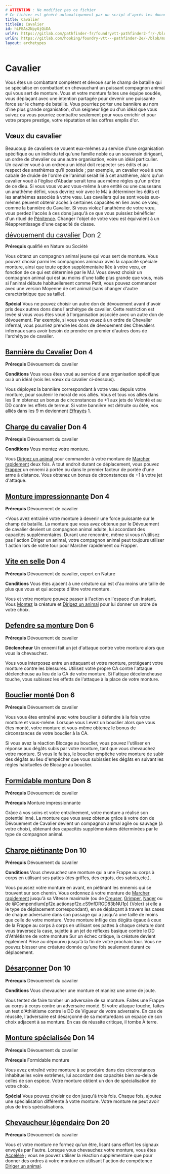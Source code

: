 ```yaml
---
# ATTENTION : Ne modifiez pas ce fichier
# Ce fichier est généré automatiquement par un script d'après les données du module Foundry VTT officiel et de sa traduction
title: Cavalier
titleEn: Cavalier
id: hLFBAs2NpyGjQiDA
urlFr: https://gitlab.com/pathfinder-fr/foundryvtt-pathfinder2-fr/-/blob/master/data/archetypes/hLFBAs2NpyGjQiDA.htm
urlEn: https://gitlab.com/hooking/foundry-vtt---pathfinder-2e/-/blob/master/packs/data/archetypes.db/cavalier.json
layout: archetypes
---
```

# Cavalier

Vous êtes un combattant compétent et dévoué sur le champ de bataille qui se spécialise en combattant en chevauchant un puissant compagnon animal qui vous sert de monture. Vous et votre monture faites une équipe soudée, vous déplaçant avec une intention partagée pour devenir une puissante force sur le champ de bataille. Vous pourriez porter une bannière au nom d'ine plus grande organisation, d'un seigneur lige ou d'un idéal que vous suivez ou vous pourriez combattre seulement pour vous enrichir et pour votre propre prestige, votre réputation et les coffres emplis d'or.

## Vœux du cavalier

Beaucoup de cavaliers se vouent eux-mêmes au service d'une organisation spécifique ou un individu tel qu'une famille noble ou un souverain dirigeant, un ordre de chevalier ou une autre organisation, voire un idéal particulier. Un cavalier voué à un ordreou un idéal doit respecter ses édits et au respect des anathèmes qu'il possède ; par exemple, un cavalier voué à une cabale de druide de l'ordre de l'animal serait lié à cet anathème, alors qu'un cavalier voué à l'église d'Abadar serait tenu aux même règles qu'un prêtre de ce dieu. Si vous vous vouez vous-même à une entité ou une causesans un anathème défini, vous devriez voir avec le MJ à déterminer les édits et les anathèmes associés à votre vœu. Les cavaliers qui se sont voués eux-mêmes peuvent obtenir accès à certaines capacités en lien avec ce vœu, comme la bannière du Cavalier. Si vous violez l'anathème de votre vœu, vous perdez l'accès à ces dons  jusqu'à ce que vous puissiez bénéficier d'un rituel de [Pénitence](../sorts/pénitence.html). Changer l'objet de votre vœu est équivalent à un Réapprentissage d'une capacité de classe.

<span style="font-size: 1.5em;">[dévouement du cavalier](../dons/dévouement-de-cavalier.html) Don 2

**Prérequis** qualifié en Nature ou Société

Vous obtenz un compagnon animal jeune qui vous sert de monture. Vous pouvez choisir parmi les compagnons animaux avec la capacité spéciale monture, ainsi que toute option supplémentaire liée à votre vœu, en fonction de ce qui est déterminé par le MJ. Vous devez choisir un compagnon animal qui est au moins d'une taille plus grande que vous, mais si l'animal débute habituellement comme Petit, vous pouvez commencer avec une version Moyenne de cet animal (sans changer d'autre caractéristique que sa taille).

**Spécial** Vous ne pouvez choisir un autre don de dévouement avant d'avoir pris deux autres dons dans l'archétype de cavalier. Cette restriction est levée si vous vous êtes voué à l'organisation associée avec un autre don de dévouement. Par exemple, si vous vous vouez à un ordre de Chevalier infernal, vous pourriez prendre les dons de dévouement des Chevaliers infernaux sans avoir besoin de prendre en premier d'autres dons de l'archétype de cavalier.

## [Bannière du Cavalier](../dons/bannière-du-cavalier.html) Don 4

**Prérequis** Dévouement du cavalier

**Conditions** Vous vous êtes voué au service d'une organisation spécifique ou à un idéal (vois les vœux du cavalier ci-dessous).

Vous déployez la bannière correspondant à votre vœu depuis votre monture, pour soutenir le moral de vos alliés. Vous et tous vos alliés dans les 9 m obtenez un bonus de circonstances de +1 aux jets de Volonté et au DD contre les effets de terreur. Si votre bannière est détruite ou ôtée, vos alliés dans les 9 m deviennent [Effrayés](../conditions/effrayé.html) 1.

## [Charge du cavalier](../dons/charge-du-cavalier.html) Don 4

**Prérequis** Dévouement du cavalier

**Conditions** Vous montez votre monture.

Vous [Dirigez un animal](../actions/diriger-un-animal.html) pour commander à votre monture de [Marcher rapidement](../actions/marcher-rapidement.html) deux fois. À tout endroit durant ce déplacement, vous pouvez [Frapper](../actions/frapper.html) un ennemi à portée ou dans le premier facteur de portée d'une arme à distance. Vous obtenez un bonus de circonstances de +1 à votre jet d'attaque.

## [Monture impressionnante](../dons/monture-impressionnante.html) Don 4

**Prérequis** Dévouement de cavalier

<Vous avez entraîné votre monture à devenir une force puissante sur le champ de bataille. La monture que vous avez obtenue par le Dévouement de cavalier devient un compagnon animal adulte, lui accordant des capacités supplémentaires. Durant une rencontre, même si vous n'utilisez pas l'action Diriger un animal, votre compagnon animal peut toujours utiliser 1 action lors de votre tour pour <a class="entity-link" data-pack="pf2e.actionspf2e" data-id="Bcxarzksqt9ezrs6" draggable="true">Marcher rapidement</a> ou <a class="entity-link" data-pack="pf2e.actionspf2e" data-id="VjxZFuUXrCU94MWR" draggable="true">Frapper</a>.

## [Vite en selle](../dons/vite-en-selle.html) Don 4

**Prérequis** Dévouement de cavalier, expert en Nature

**Conditions** Vous êtes ajacent à une créature qui est d'au moins une taille de plus que vous et qui accepte d'être votre monture.

Vous et votre monture pouvez passer à l'action en l'espace d'un instant. Vous [Montez](../actions/se-mettre-en-selle.html) la créature et [Dirigez un animal](../actions/diriger-un-animal.html) pour lui donner un ordre de votre choix.

## [Defendre sa monture](../dons/défendre-sa-monture.html) Don 6

**Prérequis** Dévouement de cavalier

**Déclencheur** Un ennemi fait un jet d'attaque contre votre monture alors que vous la chevauchez.

Vous vous interposez entre un attaquant et votre monture, protégeant votre monture contre les blessures. Utilisez votre propre CA contre l'attaque déclencheuse au lieu de la CA de votre monture. Si l'attque décelencheuse touche, vous subissez les effetts de l'attaque à la place de votre monture.

## [Bouclier monté](../dons/bouclier-monté.html) Don 6

**Prérequis** Dévouement de cavalier

Vous vous êtes entraîné avec votre bouclier à défendre à la fois votre monture et vous-même. Lorsque vous <a class="entity-link" data-pack="pf2e.actionspf2e" data-id="xjGwis0uaC2305pm" draggable="true">Levez un bouclier</a> alors que vous êtes monté, votre monture et vous-même obtenez le bonus de circonstances de votre bouclier à la CA.

Si vous avez la réaction <a class="entity-link" data-pack="pf2e.feats-srd" data-id="jM72TjJ965jocBV8" draggable="true">Blocage au bouclier</a>, vous pouvez l'utiliser en réponse aux dégâts subis par votre monture, tant que vous chevauchez votre monture. Si vous le faites, le bouclier empêche votre monture de subir des dégâts au lieu d'empêcher que vous subissiez les dégâts en suivant les règles habituelles de Blocage au bouclier.

## [Formidable monture](../dons/formidable-monture.html) Don 8

**Prérequis** Dévouement de cavalier

**Prérequis** Monture impressionnante

Grâce à vos soins et votre entraînement, votre monture a réalisé son potentiel inné. La monture que vous avez obtenue grâce à votre don de Dévouement de Cavalier devient un compagnon animal agile ou sauvage (à votre choix), obtenant des capacités supplémentaires déterminées par le type de compagnon animal.

## [Charge piétinante](../dons/charge-piétinante.html) Don 10

**Prérequis** Dévouement du cavalier

**Conditions** Vous chevauchez une monture qui a une Frappe au corps à corps en utilisant ses pattes (des griffes, des ergots, des sabots,etc.).

Vous poussez votre monture en avant, en piétinant les ennemis qui se trouvent sur son chemin. Vous ordonnez à votre monture de [Marcher rapidement](../actions/marcher-rapidement.html) jusqu'à sa Vitesse maximale (ou de [Creuser](../actions/creuser.html), [Grimper](../actions/escalader.html),  [Nager](../actions/nager.html) ou de @Compendium[pf2e.actionspf2e.cS9nfDRGD83bNU1p] {Voler} si elle a le type de déplacement correspondant), en se déplaçant à travers les cases de chaque adversaire dans son passage qui a jusqu'à une taille de moins que celle de votre monture. Votre monture inflige des dégâts égaux à ceux de la Frappe au corps à corps en utilisant ses pattes à chaque créature dont vous traversez la case, sujette à un jet de réflexes basique contre le DD d'Athlétisme de votre monture Sur un échec critique, la créature devient également Prise au dépourvu jusqu'à la fin de votre prochain tour. Vous ne pouvez blesser une créature donnée qu'une fois seulement durant ce déplacement.

## [Désarçonner](../dons/désarçonner.html) Don 10

**Prérequis** Dévouement du cavalier

**Conditions** Vous chevaucher une monture et maniez une arme de joute.

Vous tentez de faire tomber un adversaire de sa monture. Faites une <a class="entity-link" data-pack="pf2e.actionspf2e" data-id="VjxZFuUXrCU94MWR" draggable="true">Frappe</a> au corps à corps contre un adversaire monté. Si votre attaque touche, faites un test d'Athlétisme contre le DD de Vigueur de votre adversaire. En cas de réussite, l'adversaire est désarçonné de sa monturedans un espace de son choix adjacent à sa monture. En cas de réussite critique, il tombe <a class="entity-link" data-pack="pf2e.conditionitems" data-id="j91X7x0XSomq8d60" draggable="true"><i class="fas fa-book-open"></i>À terre</a>.

## [Monture spécialisée](../dons/monture-spécialisée.html) Don 14

**Prérequis** Dévouement du cavalier

**Prérequis** Formidable monture

Vous avez entraîné votre monture à se produire dans des circonstances inhabituelles voire extrêmes, lui accordant des capacités bien au-dela de celles de son espèce. Votre monture obtient un don de spécialisation de votre choix.

**Spécial** Vous pouvez choisir ce don jusqu'à trois fois. Chaque fois, ajoutez une spécialisation différente à votre monture. Votre monture ne peut avoir plus de trois spécialisations.

## [Chevaucheur légendaire](../dons/chevaucheur-légendaire.html) Don 20

**Prérequis** Dévouement du cavalier

Vous et votre monture ne formez qu'un être, lisant sans effort les signaux envoyés par l'autre. Lorsque vous chevauchez votre monture, vous êtes [Accéléré](../conditions/accéléré.html) ; vous ne pouvez utiliser la réaction supplémentaire que pour donner des ordres à votre monture en utilisant l'action de compétence [Diriger un animal](../actions/diriger-un-animal.html).

